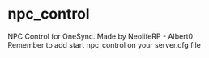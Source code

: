 # npc_control
NPC Control for OneSync. Made by NeolifeRP - Albert0<br>
Remember to add start npc_control on your server.cfg file
